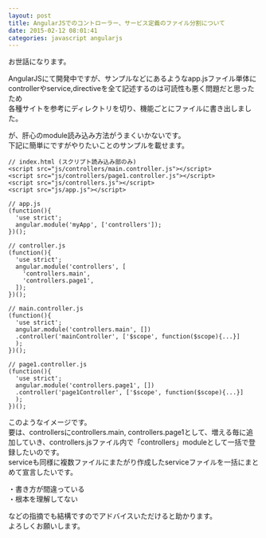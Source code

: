 ```yaml
---
layout: post
title: AngularJSでのコントローラー、サービス定義のファイル分割について
date: 2015-02-12 08:01:41
categories: javascript angularjs
---
```

<!-- {% raw %} -->
<p>お世話になります。</p>

<p>AngularJSにて開発中ですが、サンプルなどにあるようなapp.jsファイル単体に<br>
controllerやservice,directiveを全て記述するのは可読性も悪く問題だと思ったため<br>
各種サイトを参考にディレクトリを切り、機能ごとにファイルに書き出しました。</p>

<p>が、肝心のmodule読み込み方法がうまくいかないです。<br>
下記に簡単にですがやりたいことのサンプルを載せます。</p>

<pre><code>// index.html (スクリプト読み込み部のみ)
&lt;script src="js/controllers/main.controller.js"&gt;&lt;/script&gt;
&lt;script src="js/controllers/page1.controller.js"&gt;&lt;/script&gt;
&lt;script src="js/controllers.js"&gt;&lt;/script&gt;
&lt;script src="js/app.js"&gt;&lt;/script&gt;

// app.js
(function(){
  'use strict';
  angular.module('myApp', ['controllers']);
})();

// controller.js
(function(){
  'use strict';
  angular.module('controllers', [
    'controllers.main',
    'controllers.page1',
  ]);
})();

// main.controller.js
(function(){
  'use strict';
  angular.module('controllers.main', [])
  .controller('mainController', ['$scope', function($scope){...}]
  );
})();

// page1.controller.js
(function(){
  'use strict';
  angular.module('controllers.page1', [])
  .controller('page1Controller', ['$scope', function($scope){...}]
  );
})();
</code></pre>

<p>このようなイメージです。<br>
要は、controllersにcontrollers.main, controllers.page1として、増える毎に追加していき、controllers.jsファイル内で「controllers」moduleとして一括で登録したいのです。<br>
serviceも同様に複数ファイルにまたがり作成したserviceファイルを一括にまとめて宣言したいです。</p>

<p>・書き方が間違っている<br>
・根本を理解してない</p>

<p>などの指摘でも結構ですのでアドバイスいただけると助かります。<br>
よろしくお願いします。</p>
<!-- {% endraw %} -->

